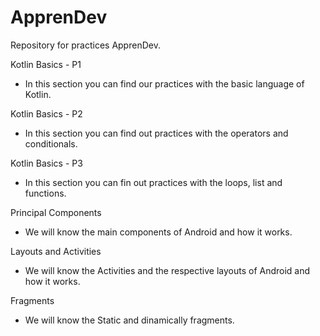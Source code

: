 # ApprenDev
Repository for practices ApprenDev.

Kotlin Basics - P1
- In this section you can find our practices with the basic language of Kotlin.

Kotlin Basics - P2
- In this section you can find out practices with the operators and conditionals.

Kotlin Basics - P3
- In this section you can fin out practices with the loops, list and functions.

Principal Components
- We will know the main components of Android and how it works.

Layouts and Activities
- We will know the Activities and the respective layouts of Android and how it works.

Fragments
- We will know the Static and dinamically fragments.
